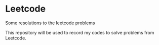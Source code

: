 # Leetcode
Some resolutions to the leetcode problems

This repository will be used to record my codes to solve problems from Leetcode.
